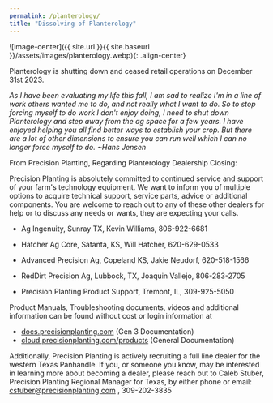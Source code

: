 ```yaml
---
permalink: /planterology/
title: "Dissolving of Planterology"
---
```


![image-center]({{ site.url }}{{ site.baseurl }}/assets/images/planterology.webp){: .align-center}

Planterology is shutting down and ceased retail operations on December 31st 2023.

*As I have been evaluating my life this fall,  I am sad to realize I'm in a line of work others wanted me to do, and not really what I want to do. So to stop forcing myself to do work I don't enjoy doing, I need to shut down Planterology and step away from the ag space for a few years. I have enjoyed helping you all find better ways to establish your crop. But there are a lot of other dimensions to ensure you can run well which I can no longer force myself to do. ~Hans Jensen*


From Precision Planting, Regarding Planterology Dealership Closing:

Precision Planting is absolutely committed to continued service and support of your farm's technology equipment.  We want to inform you of multiple options to acquire technical support, service parts, advice or additional components.  You are welcome to reach out to any of these other dealers for help or to discuss any needs or wants, they are expecting your calls.

- Ag Ingenuity, Sunray TX, Kevin Williams, 806-922-6681
- Hatcher Ag Core, Satanta, KS, Will Hatcher, 620-629-0533
- Advanced Precision Ag, Copeland KS, Jakie Neudorf, 620-518-1566
- RedDirt Precision Ag, Lubbock, TX, Joaquin Vallejo, 806-283-2705

- Precision Planting Product Support, Tremont, IL, 309-925-5050

Product Manuals, Troubleshooting documents, videos and additional information can be found without cost or login information at  
- [docs.precisionplanting.com](https://docs.precisionplanting.com/) (Gen 3 Documentation)
- [cloud.precisionplanting.com/products](https://cloud.precisionplanting.com/products/) (General Documentation)


Additionally, Precision Planting is actively recruiting a full line dealer for the western Texas Panhandle.  If you, or someone you know, may be interested in learning more about becoming a dealer,  please reach out to Caleb Stuber, Precision Planting Regional Manager for Texas, by either phone or email: cstuber@precisionplanting.com , 309-202-3835